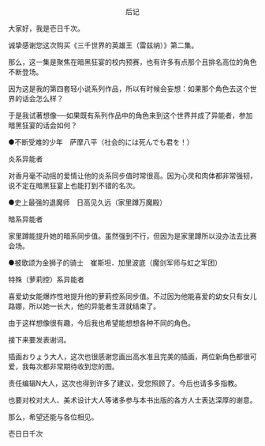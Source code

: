 <p align="center">后记</p>

大家好，我是壱日千次。

诚挚感谢您这次购买《三千世界的英雄王（雷兹纳）》第二集。

那么，这一集是聚焦在暗黑狂宴的校内预赛，也有许多有点那个且排名高位的角色不断登场。

因为这是我的第四套轻小说系列作品，所以有时候会妄想：如果那个角色去这个世界的话会怎么样？

于是我试著想像──如果既有系列作品中的角色来到这个世界并成了异能者，参加暗黑狂宴的话会如何？

●不断受难的少年　萨摩八平（社会的には死んでも君を！）

炎系异能者

对香月毫不动摇的爱情让他的炎系同步值时常很高。因为心灵和肉体都非常强韧，说不定在暗黑狂宴上也能打到不错的名次。

●史上最强的退魔师　日高见久远（家里蹲万魔殿）

暗系异能者

家里蹲能提升她的暗系同步值。虽然强到不行，但因为是家里蹲所以没办法去比赛会场。

●被歌颂为金狮子的骑士　崔斯坦．加里波底（魔剑军师与虹之军团）

特殊（萝莉控）系异能者

喜爱幼女能爆炸性地提升他的萝莉控系同步值。不过因为他能喜爱的幼女只有女儿路娜，所以她一长大，他的异能者生涯就结束了。

由于这样想像很有趣，今后我也希望能想想各种不同的角色。

接下来要发表谢词。

插画おりょう大人，这次也很感谢您画出高水准且完美的插画，两位新角色都很可爱，我每次都非常期待收到您的图。

责任编辑N大人，这次也得到许多了建议，受您照顾了。今后也请多多指教。

也要对校对大人、美术设计大人等诸多参与本书出版的各方人士表达深厚的谢意。

那么，希望还能与各位相见。

壱日日千次

